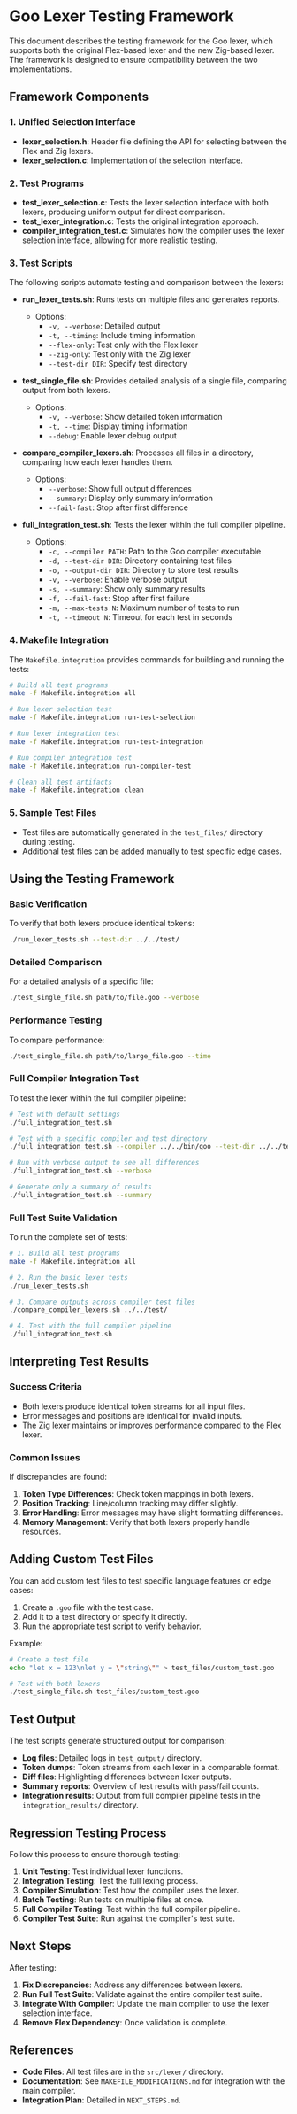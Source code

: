 # Goo Lexer Testing Framework

This document describes the testing framework for the Goo lexer, which supports both the original Flex-based lexer and the new Zig-based lexer. The framework is designed to ensure compatibility between the two implementations.

## Framework Components

### 1. Unified Selection Interface

- **lexer_selection.h**: Header file defining the API for selecting between the Flex and Zig lexers.
- **lexer_selection.c**: Implementation of the selection interface.

### 2. Test Programs

- **test_lexer_selection.c**: Tests the lexer selection interface with both lexers, producing uniform output for direct comparison.
- **test_lexer_integration.c**: Tests the original integration approach.
- **compiler_integration_test.c**: Simulates how the compiler uses the lexer selection interface, allowing for more realistic testing.

### 3. Test Scripts

The following scripts automate testing and comparison between the lexers:

- **run_lexer_tests.sh**: Runs tests on multiple files and generates reports.
  - Options: 
    - `-v, --verbose`: Detailed output
    - `-t, --timing`: Include timing information
    - `--flex-only`: Test only with the Flex lexer
    - `--zig-only`: Test only with the Zig lexer
    - `--test-dir DIR`: Specify test directory

- **test_single_file.sh**: Provides detailed analysis of a single file, comparing output from both lexers.
  - Options:
    - `-v, --verbose`: Show detailed token information
    - `-t, --time`: Display timing information
    - `--debug`: Enable lexer debug output

- **compare_compiler_lexers.sh**: Processes all files in a directory, comparing how each lexer handles them.
  - Options:
    - `--verbose`: Show full output differences
    - `--summary`: Display only summary information
    - `--fail-fast`: Stop after first difference

- **full_integration_test.sh**: Tests the lexer within the full compiler pipeline.
  - Options:
    - `-c, --compiler PATH`: Path to the Goo compiler executable
    - `-d, --test-dir DIR`: Directory containing test files
    - `-o, --output-dir DIR`: Directory to store test results
    - `-v, --verbose`: Enable verbose output
    - `-s, --summary`: Show only summary results
    - `-f, --fail-fast`: Stop after first failure
    - `-m, --max-tests N`: Maximum number of tests to run
    - `-t, --timeout N`: Timeout for each test in seconds

### 4. Makefile Integration

The `Makefile.integration` provides commands for building and running the tests:

```bash
# Build all test programs
make -f Makefile.integration all

# Run lexer selection test
make -f Makefile.integration run-test-selection

# Run lexer integration test
make -f Makefile.integration run-test-integration

# Run compiler integration test
make -f Makefile.integration run-compiler-test

# Clean all test artifacts
make -f Makefile.integration clean
```

### 5. Sample Test Files

- Test files are automatically generated in the `test_files/` directory during testing.
- Additional test files can be added manually to test specific edge cases.

## Using the Testing Framework

### Basic Verification

To verify that both lexers produce identical tokens:

```bash
./run_lexer_tests.sh --test-dir ../../test/
```

### Detailed Comparison

For a detailed analysis of a specific file:

```bash
./test_single_file.sh path/to/file.goo --verbose
```

### Performance Testing

To compare performance:

```bash
./test_single_file.sh path/to/large_file.goo --time
```

### Full Compiler Integration Test

To test the lexer within the full compiler pipeline:

```bash
# Test with default settings
./full_integration_test.sh

# Test with a specific compiler and test directory
./full_integration_test.sh --compiler ../../bin/goo --test-dir ../../test/parser

# Run with verbose output to see all differences
./full_integration_test.sh --verbose

# Generate only a summary of results
./full_integration_test.sh --summary
```

### Full Test Suite Validation

To run the complete set of tests:

```bash
# 1. Build all test programs
make -f Makefile.integration all

# 2. Run the basic lexer tests
./run_lexer_tests.sh

# 3. Compare outputs across compiler test files
./compare_compiler_lexers.sh ../../test/

# 4. Test with the full compiler pipeline
./full_integration_test.sh
```

## Interpreting Test Results

### Success Criteria

- Both lexers produce identical token streams for all input files.
- Error messages and positions are identical for invalid inputs.
- The Zig lexer maintains or improves performance compared to the Flex lexer.

### Common Issues

If discrepancies are found:

1. **Token Type Differences**: Check token mappings in both lexers.
2. **Position Tracking**: Line/column tracking may differ slightly.
3. **Error Handling**: Error messages may have slight formatting differences.
4. **Memory Management**: Verify that both lexers properly handle resources.

## Adding Custom Test Files

You can add custom test files to test specific language features or edge cases:

1. Create a `.goo` file with the test case.
2. Add it to a test directory or specify it directly.
3. Run the appropriate test script to verify behavior.

Example:

```bash
# Create a test file
echo "let x = 123\nlet y = \"string\"" > test_files/custom_test.goo

# Test with both lexers
./test_single_file.sh test_files/custom_test.goo
```

## Test Output

The test scripts generate structured output for comparison:

- **Log files**: Detailed logs in `test_output/` directory.
- **Token dumps**: Token streams from each lexer in a comparable format.
- **Diff files**: Highlighting differences between lexer outputs.
- **Summary reports**: Overview of test results with pass/fail counts.
- **Integration results**: Output from full compiler pipeline tests in the `integration_results/` directory.

## Regression Testing Process

Follow this process to ensure thorough testing:

1. **Unit Testing**: Test individual lexer functions.
2. **Integration Testing**: Test the full lexing process.
3. **Compiler Simulation**: Test how the compiler uses the lexer.
4. **Batch Testing**: Run tests on multiple files at once.
5. **Full Compiler Testing**: Test within the full compiler pipeline.
6. **Compiler Test Suite**: Run against the compiler's test suite.

## Next Steps

After testing:

1. **Fix Discrepancies**: Address any differences between lexers.
2. **Run Full Test Suite**: Validate against the entire compiler test suite.
3. **Integrate With Compiler**: Update the main compiler to use the lexer selection interface.
4. **Remove Flex Dependency**: Once validation is complete.

## References

- **Code Files**: All test files are in the `src/lexer/` directory.
- **Documentation**: See `MAKEFILE_MODIFICATIONS.md` for integration with the main compiler.
- **Integration Plan**: Detailed in `NEXT_STEPS.md`. 